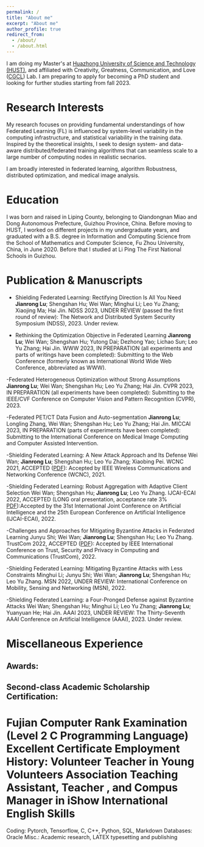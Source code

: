 ```yaml
---
permalink: /
title: "About me"
excerpt: "About me"
author_profile: true
redirect_from: 
  - /about/
  - /about.html
---
```


I am doing my Master's at [Huazhong University of Science and Technology (HUST)](https://www.hust.edu.cn/), and affiliated with Creativity, Greatness, Communication, and Love ([CGCL](http://grid.hust.edu.cn/index.htm)) Lab. I am preparing to apply for becoming a PhD student and looking for further studies starting from fall 2023.

Research Interests
======
My research focuses on providing fundamental understandings of how Federated Learning (FL) is influenced by system-level variability in the computing infrastructure, and statistical variability in the training data. Inspired by the theoretical insights, I seek to design system- and data-aware distributed/federated training algorithms that can seamless scale to a large number of computing nodes in realistic secnarios.

I am broadly interested in federated learning, algorithm Robustness, distributed optimization, and medical image analysis.

Education
======
I was born and raised in Liping County, belonging to Qiandongnan Miao and Dong Autonomous Prefecture, Guizhou Province, China. 
Before moving to HUST, I worked on different projects in my undergraduate years, and graduated with a B.S. degree in Information and Computing Science from the School of Mathematics and Computer Science, Fu Zhou University, China, in June 2020. Before that I studied at Li Ping The First National Schools in Guizhou.

Publication & Manuscripts
======
- Shielding Federated Learning: Rectifying Direction Is All You Need
**Jianrong Lu**; Shengshan Hu; Wei Wan; Minghui Li; Leo Yu Zhang; Xiaojing Ma; Hai Jin.
NDSS 2023, UNDER REVIEW (passed the first round of review): The Network and Distributed System Security Symposium (NDSS), 2023. Under review.

- Rethinking the Optimization Objective in Federated Learning
**Jianrong Lu**; Wei Wan; Shengshan Hu; Yutong Dai; Dezhong Yao; Lichao Sun; Leo Yu Zhang; Hai Jin.
WWW 2023, IN PREPARATION (all experiments and parts of writings have been completed): Submitting to the Web Conference (formerly known as International World Wide Web Conference, abbreviated as WWW).

-Federated Heterogeneous Optimization without Strong Assumptions
**Jianrong Lu**; Wei Wan; Shengshan Hu; Leo Yu Zhang; Hai Jin.
CVPR 2023, IN PREPARATION (all experiments have been completed): Submitting to the IEEE/CVF Conference on Computer Vision and Pattern Recognition (CVPR), 2023.

-Federated PET/CT Data Fusion and Auto-segmentation
**Jianrong Lu**; Longling Zhang, Wei Wan; Shengshan Hu; Leo Yu Zhang; Hai Jin.
MICCAI 2023, IN PREPARATION (parts of experiments have been completed): Submitting to the International Conference on Medical Image Computing and Computer Assisted Intervention.

-Shielding Federated Learning: A New Attack Approach and Its Defense
Wei Wan; **Jianrong Lu**; Shengshan Hu; Leo Yu Zhang; Xiaobing Pei.
WCNC 2021, ACCEPTED ([PDF](https://ieeexplore.ieee.org/abstract/document/9417334)): Accepted by IEEE Wireless Communications and Networking Conference (WCNC), 2021.

-Shielding Federated Learning: Robust Aggregation with Adaptive Client Selection
Wei Wan; Shengshan Hu; **Jianrong Lu**; Leo Yu Zhang.
IJCAI-ECAI 2022, ACCEPTED (LONG oral presentation, acceptance rate 3% [PDF](https://arxiv.org/pdf/2204.13256.pdf)):Accepted by the 31st International Joint Conference on Artificial Intelligence and the 25th European Conference on Artificial 	Intelligence (IJCAI-ECAI), 2022.

-Challenges and Approaches for Mitigating Byzantine Attacks in Federated Learning
Junyu Shi; Wei Wan; **Jianrong Lu**; Shengshan Hu; Leo Yu Zhang.
TrustCom 2022, ACCEPTED ([PDF](https://arxiv.org/pdf/2112.14468.pdf)):  Accepted by IEEE International Conference on Trust, Security and Privacy in Computing and Communications (TrustCom), 2022.

-Shielding Federated Learning: Mitigating Byzantine Attacks with Less Constraints
Minghui Li; Junyu Shi; Wei Wan; **Jianrong Lu**; Shengshan Hu; Leo Yu Zhang.
MSN 2022, UNDER REVIEW: International Conference on Mobility, Sensing and Networking (MSN), 2022.

-Shielding Federated Learning: a Four-Pronged Defense against Byzantine Attacks
Wei Wan; Shengshan Hu; Minghui Li; Leo Yu Zhang; **Jianrong Lu**; Yuanyuan He; Hai Jin.
AAAI 2023, UNDER REVIEW: The Thirty-Seventh AAAI Conference on Artificial Intelligence (AAAI), 2023. Under review. 

Miscellaneous Experience
======
Awards: 
------
Second-class Academic Scholarship
Certification:
------
Fujian Computer Rank Examination (Level 2 C Programming Language) Excellent Certificate
Employment History:
Volunteer Teacher in Young Volunteers Association
Teaching Assistant, Teacher , and Compus Manager in iShow International English
Skills
======
Coding: Pytorch, Tensorflow, C, C++, Python, SQL, Markdown
Databases: Oracle
Misc.: Academic research, LATEX typesetting and publishing
